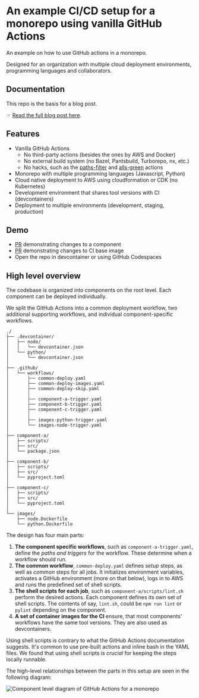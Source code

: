 # An example CI/CD setup for a monorepo using vanilla GitHub Actions

An example on how to use GitHub actions in a monorepo.

Designed for an organization with multiple cloud deployment environments, programming languages and collaborators.

## Documentation

This repo is the basis for a blog post.

☞ [Read the full blog post here](https://generalreasoning.com/blog/software/cicd/2025/03/22/github-actions-vanilla-monorepo.html).

## Features

* Vanilla GitHub Actions
  * No third-party actions (besides the ones by AWS and Docker)
  * No external build system (no Bazel, Pantsbuild, Turborepo, nx, etc.)
  * No hacks, such as the [paths-filter](https://github.com/dorny/paths-filter) and [alls-green](https://github.com/marketplace/actions/alls-green) actions
* Monorepo with multiple programming languages (Javascript, Python)
* Cloud native deployment to AWS using cloudformation or CDK (no Kubernetes)
* Development environment that shares tool versions with CI (devcontainers)
* Deployment to multiple environments (development, staging, production)

## Demo

* [PR](https://github.com/gamgi/github-actions-vanilla-monorepo-example/pull/3) demonstrating changes to a component
* [PR](https://github.com/gamgi/github-actions-vanilla-monorepo-example/pull/4) demonstrating changes to CI base image
* Open the repo in devcontainer or using GitHub Codespaces

## High level overview

The codebase is organized into components on the root level.
Each component can be deployed individually.

We split the GitHub Actions into a common deployment workflow, two additional supporting workflows, and individual component-specific workflows.

```
./
├── .devcontainer/
│   ├── node/
│   │   └── devcontainer.json
│   └── python/
│       └── devcontainer.json
│
├── .github/
│   └── workflows/
│       ├── common-deploy.yaml
│       ├── common-deploy-images.yaml
│       ├── common-deploy-skip.yaml
│       │
│       ├── component-a-trigger.yaml
│       ├── component-b-trigger.yaml
│       ├── component-c-trigger.yaml
│       │
│       ├── images-python-trigger.yaml
│       └── images-node-trigger.yaml
│
├── component-a/
│   ├── scripts/
│   ├── src/
│   └── package.json
│
├── component-b/
│   ├── scripts/
│   ├── src/
│   └── pyproject.toml
│
├── component-c/
│   ├── scripts/
│   ├── src/
│   └── pyproject.toml
│
└── images/
    ├── node.Dockerfile
    └── python.Dockerfile
```

The design has four main parts:

1. **The component specific workflows**, such as `component-a-trigger.yaml`, define the *paths and triggers* for the workflow.
These determine when a workflow should run.
2. **The common workflow**,  `common-deploy.yaml` defines *setup* steps, as well as *common* steps for all jobs.
It initializes environment variables, activates a GitHub environment (more on that below), logs in to AWS and runs the predefined set of shell scripts.
3. **The shell scripts for each job**, such as `component-a/scripts/lint.sh` perform the desired actions.
Each component defines its own set of shell scripts.
The contents of say, `lint.sh`, could be `npm run lint` or `pylint` depending on the component.
4. **A set of container images for the CI** ensure, that most components' workflows have the same tool versions.
They are also used as devcontainers.

Using shell scripts is contrary to what the GitHub Actions documentation suggests.
It's common to use pre-built actions and inline bash in the YAML files.
We found that using shell scripts is *crucial* for keeping the steps locally runnable.

The high-level relationships between the parts in this setup are seen in the following diagram:

![Component level diagram of GitHub Actions for a monorepo](https://generalreasoning.com/assets/posts/2025/2025-03-22-github-actions-for-monorepo-diagram.png)
